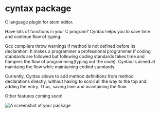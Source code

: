 # cyntax package
C language plugin for atom editor.

Have lots of functions in your C program? 
Cyntax helps you to save time and continue flow of typing.

Gcc compilers throw warnings if method is not defined before its declaration. 
It makes a programmer a professional programmer if coding standards are followed but following coding standards takes time and hampers the flow of programming(typing out the code). Cyntax is aimed at maintaing the flow while maintaining codind standards.

Currently, Cyntax allows to add method definitions from method declarations directly, without having to scroll all the way to the top and adding the entry. Thus, saving time and maintaining the flow.

Other features coming soon!


![A screenshot of your package](https://f.cloud.github.com/assets/69169/2290250/c35d867a-a017-11e3-86be-cd7c5bf3ff9b.gif)
